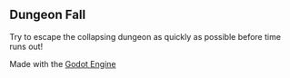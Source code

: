 ## Dungeon Fall

Try to escape the collapsing dungeon as quickly as possible before time runs out!

Made with the [Godot Engine](https://godotengine.org/)


